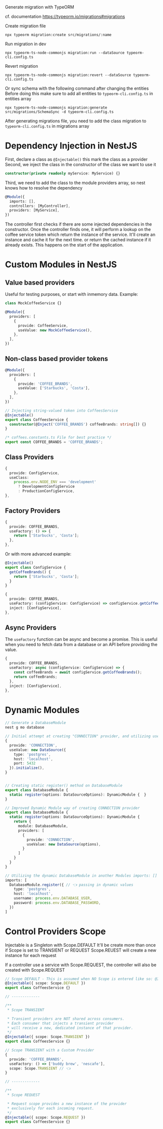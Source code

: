Generate migration with TypeORM


cf. documentation https://typeorm.io/migrations#migrations

Create migration file
```shell
npx typeorm migration:create src/migrations/:name
```

Run migration in dev
```shell
npx typeorm-ts-node-commonjs migration:run --dataSource typeorm-cli.config.ts
```

Revert migration
```shell
npx typeorm-ts-node-commonjs migration:revert --dataSource typeorm-cli.config.ts
```

Or sync schema with the following command after changing the entities
Before doing this make sure to add all entities to `typeorm-cli.config.ts` in entities array
```shell
npx typeorm-ts-node-commonjs migration:generate src/migrations/SchemaSync -d typeorm-cli.config.ts
```

After generating migrations file, you need to add the class migration to `typeorm-cli.config.ts` in migrations array


# Dependency Injection in NestJS
First, declare a class as `@Injectable()` this mark the class as a provider
Second, we inject the class in the constructor of the class we want to use it
```typescript
constructor(private readonly myService: MyService) {}
```

Third, we need to add the class to the module providers array, so nest knows how to resolve the dependency
```typescript
@Module({
  imports: [],
  controllers: [MyController],
  providers: [MyService],
})
```

The controller first checks if there are some injected dependencies in the constructor.
Once the controller finds one, it will perform a lookup on the coffee service token which return the instance of the service.
It'll create an instance and cache it for the next time. or return the cached instance if it already exists.
This happens on the start of the application.

# Custom Modules in NestJS

## Value based providers
Useful for testing purposes, or start with inmemory data.
Example:
```typescript
class MockCoffeeService {}

@Module({
  providers: [
    {
      provide: CoffeeService,
      useValue: new MockCoffeeService(),
    },
  ],
})
```

## Non-class based provider tokens
```typescript
@Module({
  providers: [
    {
      provide: 'COFFEE_BRANDS',
      useValue: ['Starbucks', 'Costa'],
    },
  ],
})

// Injecting string-valued token into CoffeesService
@Injectable()
export class CoffeesService {
  constructor(@Inject('COFFEE_BRANDS') coffeeBrands: string[]) {}
}

/* coffees.constants.ts File for best practice */
export const COFFEE_BRANDS = 'COFFEE_BRANDS';
```

## Class Providers
```typescript
{
  provide: ConfigService,
  useClass:
    process.env.NODE_ENV === 'development'
      ? DevelopmentConfigService
      : ProductionConfigService,
},
```


## Factory Providers
```typescript
{
  provide: COFFEE_BRANDS,
  useFactory: () => {
    return ['Starbucks', 'Costa'];
  },
},
```

Or with more advanced example:
```typescript
@Injectable()
export class ConfigService {
  getCoffeeBrands() {
    return ['Starbucks', 'Costa'];
  }
}

{
  provide: COFFEE_BRANDS,
  useFactory: (configService: ConfigService) => configService.getCoffeeBrands(),
  inject: [ConfigService],
},
```

## Async Providers
The `useFactory` function can be async and become a promise.
This is useful when you need to fetch data from a database or an API before providing the value.
```typescript
{
  provide: COFFEE_BRANDS,
  useFactory: async (configService: ConfigService) => {
    const coffeeBrands = await configService.getCoffeeBrands();
    return coffeeBrands;
  },
  inject: [ConfigService],
},
```


# Dynamic Modules
```typescript
// Generate a DatabaseModule
nest g mo database

// Initial attempt at creating "CONNECTION" provider, and utilizing useValue for values */
{
  provide: 'CONNECTION',
  useValue: new DataSource({
    type: 'postgres',
    host: 'localhost',
    port: 5432
  }).initialize(),
}


// Creating static register() method on DatabaseModule
export class DatabaseModule {
  static register(options: DataSourceOptions): DynamicModule {  }
}

// Improved Dynamic Module way of creating CONNECTION provider
export class DatabaseModule {
  static register(options: DataSourceOptions): DynamicModule {
    return {
      module: DatabaseModule,
      providers: [
        {
          provide: 'CONNECTION',
          useValue: new DataSource(options),
        }
      ]
    }
  }
}

// Utilizing the dynamic DatabaseModule in another Modules imports: []
imports: [
  DatabaseModule.register({ // 👈 passing in dynamic values
    type: 'postgres',
    host: 'localhost',
    username: process.env.DATABASE_USER,
    password: process.env.DATABASE_PASSWORD,
  })
]
```

# Control Providers Scope
Injectable is a Singleton with Scope.DEFAULT
It'll be create more than once if Scope is set to TRANSIENT or REQUEST
Scope.REUEST will create a new instance for each request

If a controller use a service with Scope.REQUEST, the controller will also be created with Scope.REQUEST
```typescript
// Scope DEFAULT - This is assumed when NO Scope is entered like so: @Injectable() */
@Injectable({ scope: Scope.DEFAULT })
export class CoffeesService {}

// -------------

/**
 * Scope TRANSIENT

 * Transient providers are NOT shared across consumers.
 * Each consumer that injects a transient provider
 * will receive a new, dedicated instance of that provider.
 */
@Injectable({ scope: Scope.TRANSIENT })
export class CoffeesService {}

// Scope TRANSIENT with a Custom Provider
{
  provide: 'COFFEE_BRANDS',
  useFactory: () => ['buddy brew', 'nescafe'],
  scope: Scope.TRANSIENT // 👈
}

// -------------

/**
 * Scope REQUEST

 * Request scope provides a new instance of the provider
 * exclusively for each incoming request.
 */
@Injectable({ scope: Scope.REQUEST })
export class CoffeesService {}
```
